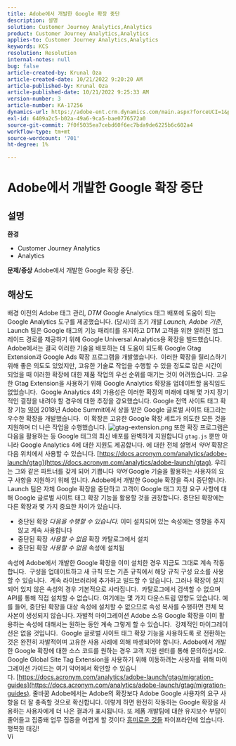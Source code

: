 ```yaml
---
title: Adobe에서 개발한 Google 확장 중단
description: 설명
solution: Customer Journey Analytics,Analytics
product: Customer Journey Analytics,Analytics
applies-to: Customer Journey Analytics,Analytics
keywords: KCS
resolution: Resolution
internal-notes: null
bug: false
article-created-by: Krunal Oza
article-created-date: 10/21/2022 9:20:20 AM
article-published-by: Krunal Oza
article-published-date: 10/21/2022 9:25:33 AM
version-number: 3
article-number: KA-17256
dynamics-url: https://adobe-ent.crm.dynamics.com/main.aspx?forceUCI=1&pagetype=entityrecord&etn=knowledgearticle&id=98c25394-2151-ed11-bba2-0022480867fb
exl-id: 6409a2c5-b02a-49a6-9ca5-bae0776572a0
source-git-commit: 7f0f5035ea7cebd60f6ec7bda9de6225b6c602a4
workflow-type: tm+mt
source-wordcount: '701'
ht-degree: 1%

---
```


# Adobe에서 개발한 Google 확장 중단

## 설명

<b>환경</b>
- Customer Journey Analytics
- Analytics



<b>문제/증상</b>
Adobe에서 개발한 Google 확장 중단.


## 해상도

배경 이전의 Adobe 태그 관리, *DTM* Google Analytics 태그 배포에 도움이 되는 Google Analytics 도구를 제공했습니다.
(당시)의 초기 개발 *Launch, Adobe 기준*, Launch 팀은 Google 태그의 기능 패리티를 유지하고 DTM 고객을 위한 알려진 업그레이드 경로를 제공하기 위해 Google Universal Analytics용 확장을 빌드했습니다.
Adobe에서는 결국 이러한 기술을 배포하는 데 도움이 되도록 Google Gtag Extension과 Google Ads 확장 프로그램을 개발했습니다.  이러한 확장을 릴리스하기 위해 좋은 의도도 있었지만, 고유한 기술로 작업을 수행할 수 있을 정도로 많은 시간이 되었을 때 이러한 확장에 대한 제품 작업의 우선 순위를 매기는 것이 어려웠습니다. 고유한 Gtag Extension을 사용하기 위해 Google Analytics 확장을 업데이트할 움직임도 없었습니다. 
Google Analytics 4의 가용성은 이러한 확장의 미래에 대해 몇 가지 장기적인 결정을 내려야 할 경우에 대한 추정을 강요했습니다.
Google 전역 사이트 태그 확장 기능 [약어](https://www.acronym.com/) 2018년 Adobe Summit에서 상을 받은 Google 글로벌 사이트 태그라는 우수한 확장을 개발했습니다.  이 확장은 고유한 Google 확장 세트가 의도한 모든 것을 지원하며 더 나은 작업을 수행했습니다.
![gtag-extension.png](https://experienceleaguecommunities.adobe.com/t5/image/serverpage/image-id/32446iD3F68A3559E15F49/image-size/large?v=v2&amp;amp;px=999 "gtag-extension.png")
또한 확장 프로그램은 다음을 활용하는 등 Google 태그의 최신 배포를 완벽하게 지원합니다 `gtag.js` 뿐만 아니라 Google Analytics 4에 대한 지원도 제공합니다.
에 대한 전체 설명서 *약어* 확장은 다음 위치에서 사용할 수 있습니다. [https://docs.acronym.com/analytics/adobe-launch/gtag](https://docs.acronym.com/analytics/adobe-launch/gtag).
우리는 그와 같은 파트너를 갖게 되어 기쁩니다 *약어* Google 기술을 활용하는 사용자의 요구 사항을 지원하기 위해 입니다.
Adobe에서 개발한 Google 확장을 즉시 중단합니다. Launch 팀은 자체 Google 확장을 중단하고 고객이 Google 태그 지정 요구 사항에 대해 Google 글로벌 사이트 태그 확장 기능을 활용할 것을 권장합니다.
중단된 확장에는 다른 확장과 몇 가지 중요한 차이가 있습니다.
- 중단된 확장 *다음을 수행할 수 있습니다.* 이미 설치되어 있는 속성에는 영향을 주지 않고 계속 사용합니다
- 중단된 확장 *사용할 수 없음* 확장 카탈로그에서 설치
- 중단된 확장 *사용할 수 없음* 속성에 설치됨

속성에 Adobe에서 개발한 Google 확장을 이미 설치한 경우 지금도 그대로 계속 작동합니다.  구성을 업데이트하고 새 규칙 또는 기존 규칙에서 해당 규칙 구성 요소를 사용할 수 있습니다.  계속 라이브러리에 추가하고 빌드할 수 있습니다.
그러나 확장이 설치되어 있지 않은 속성의 경우 기본적으로 사라집니다.  카탈로그에서 검색할 수 없으며 API를 통해 직접 설치할 수 없습니다.
여기에는 몇 가지 다운스트림 영향도 있습니다. 예를 들어, 중단된 확장을 대상 속성에 설치할 수 없으므로 속성 복사를 수행하면 전체 복사본이 생성되지 않습니다.
자발적 마이그레이션 Adobe 소유 Google 확장을 이미 활용하는 속성에 대해서는 원하는 동안 계속 그렇게 할 수 있습니다.  강제적인 마이그레이션은 없을 것입니다.  Google 글로벌 사이트 태그 확장 기능을 사용하도록 로 전환하는 것은 완전히 자발적이며 고유한 사용 사례에 의해 파생되어야 합니다.
Adobe에서 개발한 Google 확장에 대한 소스 코드를 원하는 경우 고객 지원 센터를 통해 문의하십시오.
Google Global Site Tag Extension을 사용하기 위해 이동하려는 사용자를 위해 마이그레이션 가이드는 여기 약어에서 확인할 수 있습니다. [https://docs.acronym.com/analytics/adobe-launch/gtag/migration-guides](https://docs.acronym.com/analytics/adobe-launch/gtag/migration-guides).
줄바꿈 Adobe에서는 Adobe의 확장보다 Adobe Google 사용자의 요구 사항을 더 잘 충족할 것으로 확신합니다. 이렇게 하면 완전히 작동하는 Google 확장을 사용하는 사용자에게 더 나은 결과가 표시됩니다. 또 제품 개발팀에 대한 유지보수 부담이 줄어들고 집중돼 업무 집중을 어렵게 할 것이다 [흥미로운 것들](https://experienceleaguecommunities.adobe.com/t5/adobe-experience-platform-launch/data-collection-roadmap/ba-p/401733) 파이프라인에 있습니다.
행복한 태깅!<br>Vi
